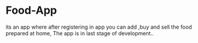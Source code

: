 # Food-App
its an app where after registering in app you can add ,buy and sell the food prepared at home, The app is in last stage of development..

